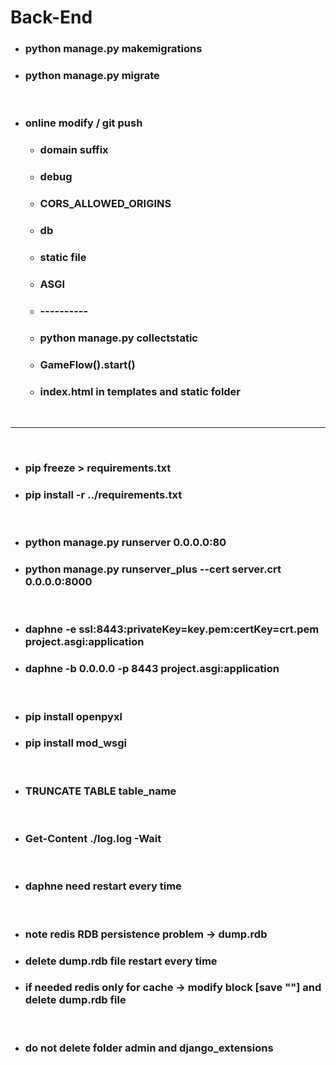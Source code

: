 Back-End
=====
* ### python manage.py makemigrations
* ### python manage.py migrate
<br />

* ### online modify / git push
	* ### domain suffix
	* ### debug
	* ### CORS_ALLOWED_ORIGINS
	* ### db
	* ### static file
	* ### ASGI
	* ### ----------
	* ### python manage.py collectstatic
	* ### GameFlow().start()
	* ### index.html in templates and static folder
<br />

***
<br />

* ### pip freeze > requirements.txt
* ### pip install -r ../requirements.txt
<br />

* ### python manage.py runserver 0.0.0.0:80
* ### python manage.py runserver_plus --cert server.crt 0.0.0.0:8000
<br />

* ### daphne -e ssl:8443:privateKey=key.pem:certKey=crt.pem project.asgi:application
* ### daphne -b 0.0.0.0 -p 8443 project.asgi:application
<br />

* ### pip install openpyxl
* ### pip install mod_wsgi
<br />

* ### TRUNCATE TABLE table_name
<br />

* ### Get-Content ./log.log -Wait
<br />

* ### daphne need restart every time
<br />

* ### note redis RDB persistence problem -> dump.rdb
* ### delete dump.rdb file restart every time
* ### if needed redis only for cache  -> modify block [save ""] and delete dump.rdb file
<br />

* ### do not delete folder admin and django_extensions
<br />
